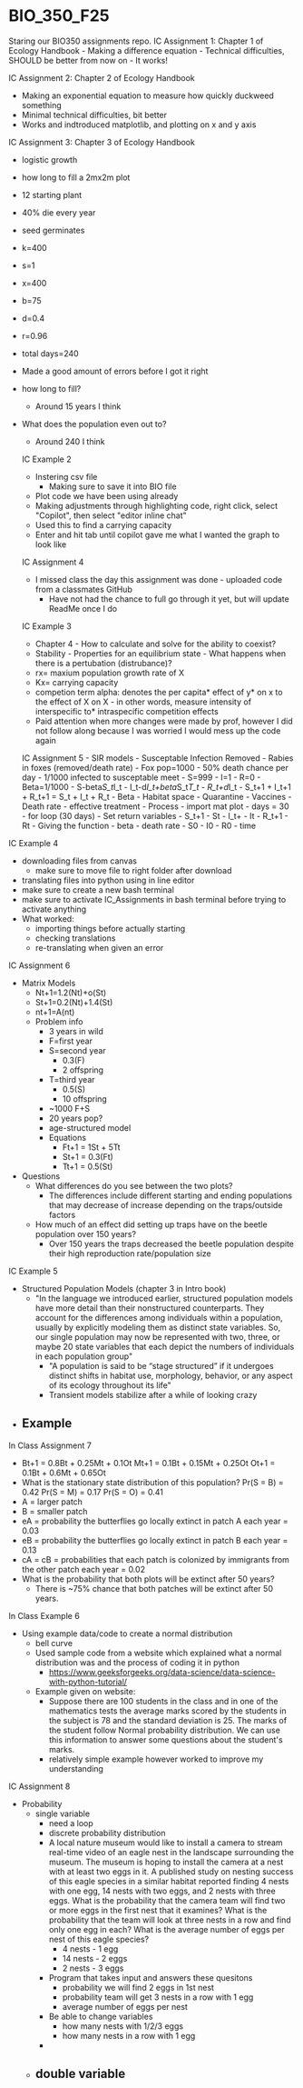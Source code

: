 # BIO_350_F25
Staring our BIO350 assignments repo.
IC Assignment 1: Chapter 1 of Ecology Handbook 
    - Making a difference equation 
    - Technical difficulties, SHOULD be better from now on 
    - It works! 



IC Assignment 2: Chapter 2 of Ecology Handbook 
 - Making an exponential equation to measure how quickly duckweed something
 - Minimal technical difficulties, bit better 
 - Works and indtroduced matplotlib, and plotting on x and y axis 



IC Assignment 3: Chapter 3 of Ecology Handbook 
  - logistic growth 
  - how long to fill a 2mx2m plot 
  - 12 starting plant 
  - 40% die every year 
  -  seed germinates 
  - k=400 
  - s=1 
  - x=400
  - b=75 
  - d=0.4
  - r=0.96
  - total days=240
  - Made a good amount of errors before I got it right 
  - how long to fill? 
     - Around 15 years I think 
  - What does the population even out to? 
    - Around 240 I think 




    IC Example 2
      - Instering csv file 
        - Making sure to save it into BIO file
      - Plot code we have been using already 
      - Making adjustments through highlighting code, right click, select "Copilot", then select "editor inline chat"
      - Used this to find a carrying capacity 
      - Enter and hit tab until copilot gave me what I wanted the graph to look like 




      IC Assignment 4
       - I missed class the day this assignment was done 
        - uploaded code from a classmates GitHub 
         - Have not had the chance to full go through it yet, but will update ReadMe once I do

      




      IC Example 3
       - Chapter 4
        - How to calculate and solve for the ability to coexist?
       - Stability 
        - Properties for an equilibrium state 
        - What happens when there is a pertubation (distrubance)?
       - rx= maxium population growth rate of X
       - Kx= carrying capacity
       - competion term alpha: denotes the per capita* effect of y* on x to the effect of X on X
        - in other words, measure intensity of interspecific to* intraspecific competition effects 
       - Paid attention when more changes were made by prof, however I did not follow along because I was worried I   would mess up the code again






      IC Assignment 5
        - SIR models 
          - Susceptable Infection Removed
        - Rabies in foxes (removed/death rate)
          - Fox pop=1000
          - 50% death chance per day 
          - 1/1000 infected to susceptable meet 
          - S=999
          - I=1
          - R=0
          - Beta=1/1000
          - S-beta*S_t*I_t
          - I_t-d*I_t+beta*S_t*T_t
          - R_t+d*I_t
          - S_t+1 + I_t+1 + R_t+1 = S_t + I_t + R_t
          - Beta 
            - Habitat space 
              - Quarantine 
            - Vaccines
          - Death rate 
            - effective treatment 
          - Process 
            - import mat plot 
            - days = 30
            - for loop (30 days)
            - Set return variables 
              - S_t+1
              - St
              - I_t+
              - It
              - R_t+1
              - Rt
          - Giving the function 
            - beta 
            - death rate 
            - S0
            - I0
            - R0
            - time
         






IC Example 4
 - downloading files from canvas
    - make sure to move file to right folder after download
 - translating files into python using in line editor 
 - make sure to create a new bash terminal 
 - make sure to activate IC_Assignments in bash terminal before trying to activate anything 
 - What worked: 
    - importing things before actually starting 
    - checking translations
    - re-translating when given an error 




IC Assignment 6
  - Matrix Models
    - Nt+1=1.2(Nt)+o(St)
    - St+1=0.2(Nt)+1.4(St)
    - nt+1=A(nt)
    - Problem info 
      - 3 years in wild 
      - F=first year 
      - S=second year 
        - 0.3(F)
        - 2 offspring
      - T=third year  
        - 0.5(S)
        - 10 offspring 
      - ~1000 F+S
      - 20 years pop? 
      - age-structured model
      - Equations 
        - Ft+1 = 1St + 5Tt
        - St+1 = 0.3(Ft)
        - Tt+1 = 0.5(St)
  - Questions 
    - What differences do you see between the two plots?
      - The differences include different starting and ending populations that may decrease of increase depending on the traps/outside factors
    - How much of an effect did setting up traps have on the beetle population over 150 years? 
      - Over 150 years the traps decreased the beetle population despite their high reproduction rate/population size







IC Example 5
  - Structured Population Models (chapter 3 in Intro book)
    - "In the language we introduced earlier, structured population models have more
      detail than their nonstructured counterparts. They account for the differences among individuals within a population, usually by explicitly modeling them as distinct state variables. So, our single population may now be represented with two, three, or maybe 20 state variables that each depict the numbers of individuals in each population group"
        - "A population is said to be “stage structured” if it undergoes distinct  shifts in habitat use, morphology, behavior, or any aspect of its ecology throughout its life"
        - Transient models stabilize after a while of looking crazy
  - Example 
    - 




 


 In Class Assignment 7
  - Bt+1 = 0.8Bt + 0.25Mt + 0.1Ot
    Mt+1 = 0.1Bt + 0.15Mt + 0.25Ot
    Ot+1 = 0.1Bt + 0.6Mt + 0.65Ot
  - What is the stationary state distribution of this population?
    Pr(S = B) = 0.42
    Pr(S = M) = 0.17
    Pr(S = O) = 0.41
  - A = larger patch
  - B = smaller patch
  - eA = probability the butterflies go locally extinct in patch A each year = 0.03
  - eB = probability the butterflies go locally extinct in patch B each year = 0.13
  - cA = cB = probabilities that each patch is colonized by immigrants from the other  patch each year = 0.02
  - What is the probability that both plots will be extinct after 50 years?
    - There is ~75% chance that both patches will be extinct after 50 years.





 In Class Example 6
  - Using example data/code to create a normal distribution 
    - bell curve 
    - Used sample code from a website which explained what a normal distribution was and the process of coding it in python 
      - https://www.geeksforgeeks.org/data-science/data-science-with-python-tutorial/ 
    - Example given on website: 
      - Suppose there are 100 students in the class and in one of the mathematics tests the average marks scored by the students in the subject is 78 and the standard deviation is 25. The marks of the student follow Normal probability distribution. We can use this information to answer some questions about the student's marks. 
      - relatively simple example however worked to improve my understanding 




IC Assignment 8
  - Probability 
    - single variable
      -  need a loop
      - discrete probability distribution 
      - A local nature museum would like to install a camera to stream real-time video of an eagle nest in the landscape surrounding the museum. The museum is hoping   to install the camera at a nest with at least two eggs in it. A published study on nesting success of this eagle species in a similar habitat reported finding 4 nests with one egg, 14 nests with two eggs, and 2 nests with three eggs. What is the probability that the camera team will find two or more eggs in the first nest that it examines? What is the probability that the team will look at three nests in a row and find only one egg in each? What is the average number of eggs per nest of this eagle species?
        - 4 nests - 1 egg
        - 14 nests - 2 eggs
        - 2 nests - 3 eggs
      - Program that takes input and answers these quesitons 
          - probability we will find 2 eggs in 1st nest 
          - probability team will get 3 nests in a row with 1 egg 
          - average number of eggs per nest
      - Be able to change variables 
        - how many nests with 1/2/3 eggs
        - how many nests in a row with 1 egg 
      - 
    - double variable 
      - 